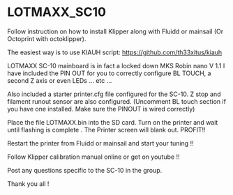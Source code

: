 # LOTMAXX_SC10

Follow instruction on how to install Klipper along with Fluidd or mainsail (Or Octoprint with octoklipper).  

The easiest way is to use  KIAUH script:   https://github.com/th33xitus/kiauh


LOTMAXX SC-10 mainboard is in fact a locked down MKS Robin nano V 1.1 I have included the PIN OUT for you to correctly configure BL TOUCH, a second Z axis or even LEDs … etc … 

Also included a starter printer.cfg file configured for the SC-10. Z stop and filament runout sensor are also configured. (Uncomment BL touch section if you have one installed. Make sure the PINOUT is wired correctly)

Place the file LOTMAXX.bin into the SD card.
Turn on the printer and wait until flashing is complete . The Printer screen will blank out.  PROFIT!! 

Restart the printer from Fluidd or mainsail and start your tuning !! 

 Follow Klipper calibration manual online or get on youtube !! 

Post any questions specific to the SC-10 in the group. 

Thank you all !



